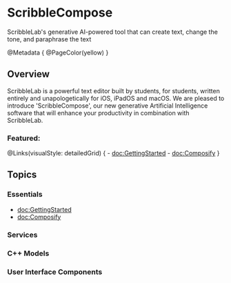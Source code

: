 # ScribbleCompose

ScribbleLab's generative AI-powered tool that can create text, change the tone, and paraphrase the text

@Metadata {
    @PageColor(yellow)
}

## Overview

ScribbleLab is a powerful text editor built by students, for students, written entirely and unapologetically for iOS, iPadOS and macOS. We are pleased to introduce 'ScribbleCompose', our new generative Artificial Intelligence software that will enhance your productivity in combination with ScribbleLab.


### Featured:

@Links(visualStyle: detailedGrid) {
    - <doc:GettingStarted>
    - <doc:Composify>
}

## Topics

### Essentials
- <doc:GettingStarted>
- <doc:Composify>

### Services


### C++ Models


### User Interface Components

